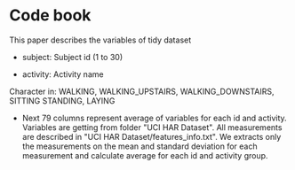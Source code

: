 # Code book
This paper describes the variables of tidy dataset

* subject: Subject id (1 to 30)

* activity: Activity name

Character in: WALKING, WALKING_UPSTAIRS, WALKING_DOWNSTAIRS, SITTING STANDING, LAYING
* Next 79 columns represent average of variables for each id and activity. Variables are getting from folder "UCI HAR Dataset". All measurements are described in "UCI HAR Dataset/features_info.txt". We extracts only the measurements on the mean and standard deviation for each measurement and calculate average for each id and activity group.
